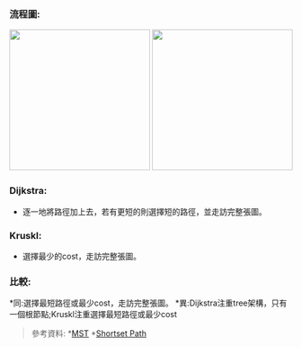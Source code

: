 ### 流程圖:
<img src='https://github.com/OPlobo/Learning/blob/master/idea/MST.jpg' height=250 weight =250>
<img src='https://github.com/OPlobo/Learning/blob/master/idea/Shortest%20Path.jpg' height=250 weight =250>


### Dijkstra:
* 逐一地將路徑加上去，若有更短的則選擇短的路徑，並走訪完整張圖。
### Kruskl:
* 選擇最少的cost，走訪完整張圖。
### 比較:
*同:選擇最短路徑或最少cost，走訪完整張圖。
*異:Dijkstra注重tree架構，只有一個根節點;Kruskl注重選擇最短路徑或最少cost
>參考資料:
*[MST](https://docs.google.com/presentation/d/e/2PACX-1vTorNDEyhYA4ZAt5jEqOmFs2cQiUAYvkTp-R0DOn9B3c1MuUecV-a1wNakFIrJxA6AoUFGzbl3OQBIJ/pub?start=false&loop=false&delayms=3000&slide=id.p)
*[Shortset Path](https://docs.google.com/presentation/d/e/2PACX-1vTgHO5AkHJS6iN6bnnBMMdHv6E4rabnrC0KwyTRfjad8Ab3IQjbnGvZuQOjDC9t7nKqeroiwcuasJrI/pub?start=false&loop=false&delayms=3000&slide=id.g7b9afdb0e7_0_4)
